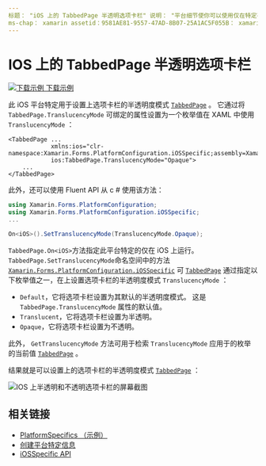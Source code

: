 ```yaml
---
标题： "iOS 上的 TabbedPage 半透明选项卡栏" 说明： "平台细节使你可以使用仅在特定平台上可用的功能，而无需实现自定义呈现器或效果。 本文介绍如何使用 iOS 平台特定的来设置 TabbedPage 上选项卡栏的半透明度模式。
ms-chap： xamarin assetid：9581AE81-9557-47AD-8B07-25A1AC5F055B： xamarin 窗体作者： davidbritch： dabritch ms. 日期：01/16/2020 非 loc： [ Xamarin.Forms ， Xamarin.Essentials ]
---
```


# <a name="tabbedpage-translucent-tab-bar-on-ios"></a>IOS 上的 TabbedPage 半透明选项卡栏

[![下载示例](~/media/shared/download.png) 下载示例](https://docs.microsoft.com/samples/xamarin/xamarin-forms-samples/userinterface-platformspecifics)

此 iOS 平台特定用于设置上选项卡栏的半透明度模式 [`TabbedPage`](xref:Xamarin.Forms.TabbedPage) 。 它通过将 `TabbedPage.TranslucencyMode` 可绑定的属性设置为一个枚举值在 XAML 中使用 `TranslucencyMode` ：

```xaml
<TabbedPage ...
            xmlns:ios="clr-namespace:Xamarin.Forms.PlatformConfiguration.iOSSpecific;assembly=Xamarin.Forms.Core"
            ios:TabbedPage.TranslucencyMode="Opaque">
    ...
</TabbedPage>
```

此外，还可以使用 Fluent API 从 c # 使用该方法：

```csharp
using Xamarin.Forms.PlatformConfiguration;
using Xamarin.Forms.PlatformConfiguration.iOSSpecific;
...

On<iOS>().SetTranslucencyMode(TranslucencyMode.Opaque);
```

`TabbedPage.On<iOS>`方法指定此平台特定的仅在 iOS 上运行。 `TabbedPage.SetTranslucencyMode`命名空间中的方法 [`Xamarin.Forms.PlatformConfiguration.iOSSpecific`](xref:Xamarin.Forms.PlatformConfiguration.iOSSpecific) 可 [`TabbedPage`](xref:Xamarin.Forms.TabbedPage) 通过指定以下枚举值之一，在上设置选项卡栏的半透明度模式 `TranslucencyMode` ：

- `Default`，它将选项卡栏设置为其默认的半透明度模式。 这是 `TabbedPage.TranslucencyMode` 属性的默认值。
- `Translucent`，它将选项卡栏设置为半透明。
- `Opaque`，它将选项卡栏设置为不透明。

此外， `GetTranslucencyMode` 方法可用于检索 `TranslucencyMode` 应用于的枚举的当前值 [`TabbedPage`](xref:Xamarin.Forms.TabbedPage) 。

结果就是可以设置上的选项卡栏的半透明度模式 [`TabbedPage`](xref:Xamarin.Forms.TabbedPage) ：

![IOS 上半透明和不透明选项卡栏的屏幕截图](tabbedpage-translucent-tabbar-images/translucencymodes.png "透明且不透明的选项卡")

## <a name="related-links"></a>相关链接

- [PlatformSpecifics （示例）](https://docs.microsoft.com/samples/xamarin/xamarin-forms-samples/userinterface-platformspecifics)
- [创建平台特定信息](~/xamarin-forms/platform/platform-specifics/index.md#creating-platform-specifics)
- [iOSSpecific API](xref:Xamarin.Forms.PlatformConfiguration.iOSSpecific)
